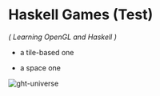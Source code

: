 # Haskell Games (Test)
_( Learning OpenGL and Haskell )_

- a tile-based one

- a space one

![ght-universe](https://drive.google.com/uc?export=download&id=0B9XpukXOfywNamluM09NNTYtdkk)
